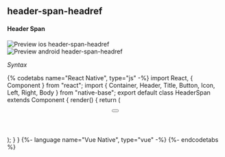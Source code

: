 ## header-span-headref
#### Header Span

![Preview ios header-span-headref](https://raw.githubusercontent.com/GeekyAnts/NativeBase-KitchenSink/v2.6.1/screenshots/ios/header-span.png)
![Preview android header-span-headref](https://raw.githubusercontent.com/GeekyAnts/NativeBase-KitchenSink/v2.6.1/screenshots/android/header-span.png)

*Syntax*

{% codetabs name="React Native", type="js" -%}
import React, { Component } from "react";
import { Container, Header, Title, Button, Icon, Left, Right, Body } from "native-base";
export default class HeaderSpan extends Component {
  render() {
    return (
      <Container>
        <Header span>
          <Left>
            <Button transparent>
              <Icon name="arrow-back" />
            </Button>
          </Left>
          <Body>
            <Title>Header Span</Title>
          </Body>
          <Right />
        </Header>
      </Container>
    );
  }
}
{%- language name="Vue Native", type="vue" -%}
<template>
  <nb-container>
    <nb-header span>
      <nb-left>
        <nb-button transparent>
          <nb-icon name="arrow-back" />
        </nb-button>
      </nb-left>
      <nb-body>
        <nb-title>Header Span</nb-title>
      </nb-body>
      <nb-right/>
    </nb-header>
  </nb-container>
</template>
{%- endcodetabs %}
 <p>
    <div id="" class="mobileDevice" style="background: url(&quot;https://docs-v2.nativebase.io/docs/assets/iosphone.png&quot;) no-repeat; padding: 63px 20px 100px 15px; width: 292px; height: 600px;margin:0 auto;float:none;">
        <img src="https://raw.githubusercontent.com/GeekyAnts/NativeBase-KitchenSink/v2.6.1/screenshots/ios/header-span.png" alt="" style="display:block !important" />
    </div>
</p>
<br />